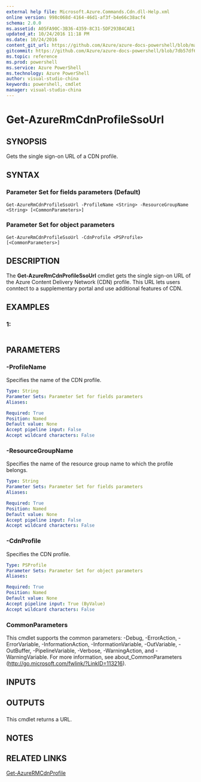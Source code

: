 ```yaml
---
external help file: Microsoft.Azure.Commands.Cdn.dll-Help.xml
online version: 998c068d-4164-46d1-af3f-b4e66c38acf4
schema: 2.0.0
ms.assetid: A05FA90C-3B36-4359-8C31-5DF293B4CAE1
updated_at: 10/24/2016 11:18 PM
ms.date: 10/24/2016
content_git_url: https://github.com/Azure/azure-docs-powershell/blob/master/azureps-cmdlets-docs/ResourceManager/AzureRM.Cdn/v2.2.0/Get-AzureRmCdnProfileSsoUrl.md
gitcommit: https://github.com/Azure/azure-docs-powershell/blob/7db57df6b5e709a7c001e6de362a1240d7583ae8/azureps-cmdlets-docs/ResourceManager/AzureRM.Cdn/v2.2.0/Get-AzureRmCdnProfileSsoUrl.md
ms.topic: reference
ms.prod: powershell
ms.service: Azure PowerShell
ms.technology: Azure PowerShell
author: visual-studio-china
keywords: powershell, cmdlet
manager: visual-studio-china
---
```


# Get-AzureRmCdnProfileSsoUrl

## SYNOPSIS
Gets the single sign-on URL of a CDN profile.

## SYNTAX

### Parameter Set for fields parameters (Default)
```
Get-AzureRmCdnProfileSsoUrl -ProfileName <String> -ResourceGroupName <String> [<CommonParameters>]
```

### Parameter Set for object parameters
```
Get-AzureRmCdnProfileSsoUrl -CdnProfile <PSProfile> [<CommonParameters>]
```

## DESCRIPTION
The **Get-AzureRmCdnProfileSsoUrl** cmdlet gets the single sign-on URL of the Azure Content Delivery Network (CDN) profile.
This URL lets users conntect to a supplementary portal and use additional features of  CDN.

## EXAMPLES

### 1:
```

```

## PARAMETERS

### -ProfileName
Specifies the name of the CDN profile.

```yaml
Type: String
Parameter Sets: Parameter Set for fields parameters
Aliases: 

Required: True
Position: Named
Default value: None
Accept pipeline input: False
Accept wildcard characters: False
```

### -ResourceGroupName
Specifies the name of the resource group name to which the profile belongs.

```yaml
Type: String
Parameter Sets: Parameter Set for fields parameters
Aliases: 

Required: True
Position: Named
Default value: None
Accept pipeline input: False
Accept wildcard characters: False
```

### -CdnProfile
Specifies the CDN profile.

```yaml
Type: PSProfile
Parameter Sets: Parameter Set for object parameters
Aliases: 

Required: True
Position: Named
Default value: None
Accept pipeline input: True (ByValue)
Accept wildcard characters: False
```

### CommonParameters
This cmdlet supports the common parameters: -Debug, -ErrorAction, -ErrorVariable, -InformationAction, -InformationVariable, -OutVariable, -OutBuffer, -PipelineVariable, -Verbose, -WarningAction, and -WarningVariable. For more information, see about_CommonParameters (http://go.microsoft.com/fwlink/?LinkID=113216).

## INPUTS

## OUTPUTS

###  
This cmdlet returns a URL.

## NOTES

## RELATED LINKS

[Get-AzureRMCdnProfile](.\Get-AzureRMCdnProfile.md)


